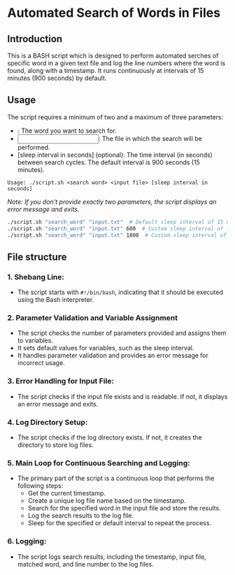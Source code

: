 # Automated Search of Words in Files

## Introduction
This is a BASH script which is designed to perform automated serches of specific word in a given text file and log the line numbers where the word is found, along with a timestamp. It runs continuously at intervals of 15 minutes (900 seconds) by default.

## Usage
The script requires a minimum of two and a maximum of three parameters:
- <search word>: The word you want to search for.
- <input file>: The file in which the search will be performed.
- [sleep interval in seconds] (optional): The time interval (in seconds) between search cycles. The default interval is 900 seconds (15 minutes).
```
Usage: ./script.sh <search word> <input file> [sleep interval in seconds]
```
_Note: If you don't provide exactly two parameters, the script displays an error message and exits._
```bash
./script.sh "search_word" "input.txt"  # Default sleep interval of 15 minutes
./script.sh "search_word" "input.txt" 600  # Custom sleep interval of 10 minutes
./script.sh "search_word" "input.txt" 1800  # Custom sleep interval of 30 minutes
```

## File structure
### 1. Shebang Line:
  - The script starts with `#!/bin/bash`, indicating that it should be executed using the Bash interpreter.
### 2. Parameter Validation and Variable Assignment
  - The script checks the number of parameters provided and assigns them to variables.
  - It sets default values for variables, such as the sleep interval.
  - It handles parameter validation and provides an error message for incorrect usage.
### 3. Error Handling for Input File:
  - The script checks if the input file exists and is readable. If not, it displays an error message and exits.
### 4. Log Directory Setup:
  - The script checks if the log directory exists. If not, it creates the directory to store log files.
### 5. Main Loop for Continuous Searching and Logging:
  - The primary part of the script is a continuous loop that performs the following steps:
    - Get the current timestamp.
    - Create a unique log file name based on the timestamp.
    - Search for the specified word in the input file and store the results.
    - Log the search results to the log file.
    - Sleep for the specified or default interval to repeat the process.
### 6. Logging:
  - The script logs search results, including the timestamp, input file, matched word, and line number to the log files.
